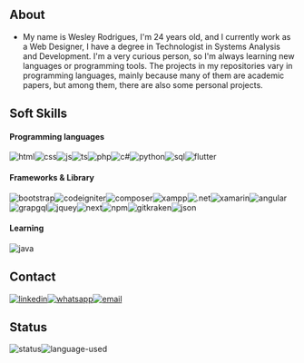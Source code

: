 ## About
- My name is Wesley Rodrigues, I'm 24 years old, and I currently work as a Web Designer, I have a degree in Technologist in Systems Analysis and Development. I'm a very curious person, so I'm always learning new languages or programming tools. The projects in my repositories vary in programming languages, mainly because many of them are academic papers, but among them, there are also some personal projects.


## Soft Skills

#### Programming languages
<div style="display: flex; gap: 2; flex-wrap: wrap">
  <img src="https://img.shields.io/badge/HTML5-E34F26?style=for-the-badge&logo=html5&logoColor=white" alt="html">
  <img src="https://img.shields.io/badge/CSS3-1572B6?style=for-the-badge&logo=css3&logoColor=white" alt="css">
  <img src="https://img.shields.io/badge/JavaScript-323330?style=for-the-badge&logo=javascript&logoColor=F7DF1E" alt="js">
  <img src="https://img.shields.io/badge/TypeScript-007ACC?style=for-the-badge&logo=typescript&logoColor=white" alt="ts">
  <img src="https://img.shields.io/badge/PHP-777BB4?style=for-the-badge&logo=php&logoColor=white" alt="php">
  <img src="https://img.shields.io/badge/C%23-239120?style=for-the-badge&logo=c-sharp&logoColor=white" alt="c#">
  <img src="https://img.shields.io/badge/Python-FFD43B?style=for-the-badge&logo=python&logoColor=blue" alt="python">
  <img src="https://img.shields.io/badge/SQL-FFFFFF?style=for-the-badge&logo=python&logoColor=blue" alt="sql">
  <img src="https://img.shields.io/badge/Flutter-20232A?style=for-the-badge&logo=flutter&logoColor=61DAFB" alt="flutter">
</div>

#### Frameworks & Library
<div style="display: flex; gap: 2; flex-wrap: wrap">
      <img src="https://img.shields.io/badge/Bootstrap-563D7C?style=for-the-badge&logo=bootstrap&logoColor=white" alt="bootstrap">
      <img src="https://img.shields.io/badge/Codeigniter-EF4223?style=for-the-badge&logo=codeigniter&logoColor=white" alt="codeigniter">
      <img src="https://img.shields.io/badge/Composer-885630?style=for-the-badge&logo=Composer&logoColor=white" alt="composer">
      <img src="https://img.shields.io/badge/Xampp-F37623?style=for-the-badge&logo=xampp&logoColor=white" alt="xampp">
      <img src="https://img.shields.io/badge/.NET-512BD4?style=for-the-badge&logo=dotnet&logoColor=white" alt=".net">
      <img src="https://img.shields.io/badge/Xamarin-3498DB?style=for-the-badge&logo=xamarin&logoColor=white" alt="xamarin">
      <img src="https://img.shields.io/badge/Angular-DD0031?style=for-the-badge&logo=angular&logoColor=white" alt="angular">
      <img src="https://img.shields.io/badge/GraphQl-E10098?style=for-the-badge&logo=graphql&logoColor=white" alt="grapgql">
      <img src="https://img.shields.io/badge/jQuery-0769AD?style=for-the-badge&logo=jquery&logoColor=white" alt="jquey">
      <img src="https://img.shields.io/badge/next%20js-000000?style=for-the-badge&logo=nextdotjs&logoColor=white" alt="next">
      <img src="https://img.shields.io/badge/npm-CB3837?style=for-the-badge&logo=npm&logoColor=white" alt="npm">
      <img src="https://img.shields.io/badge/GitKraken-179287?style=for-the-badge&logo=GitKraken&logoColor=white" alt="gitkraken">
      <img src="https://img.shields.io/badge/json-5E5C5C?style=for-the-badge&logo=json&logoColor=white" alt="json">
</div>

#### Learning
<div style="display: flex; gap: 2; flex-wrap: wrap">
    <img src="https://img.shields.io/badge/Java-20232A?style=for-the-badge&logo=java" alt="java">
</div>

## Contact
<div style="display: flex; gap: 2; flex-wrap: wrap">
  <a href="https://www.linkedin.com/in/wesley-rodrigues-708360144/"><img src="https://img.shields.io/badge/LinkedIn-0077B5?style=for-the-badge&logo=linkedin&logoColor=white" alt="linkedin"></a>
  <a href="https://api.whatsapp.com/send?phone=55011975699770"><img src="https://img.shields.io/badge/WhatsApp-25D366?style=for-the-badge&logo=WhatsApp&logoColor=white" alt="whatsapp"></a>
  <a href="mailto:wesley.santos140300@gmail.com"><img src="https://img.shields.io/badge/Email-20232A?style=for-the-badge&logo=gmail&logoColor=E4080A" alt="email"></a>
</div>


## Status
<div style="display: flex; gap: 2; jusfiy-content: center">
  <img src="https://github-readme-stats.vercel.app/api?username=WesleyRodrigues55&show_icons=true&theme=neon" alt="status">
  <img src="https://github-readme-stats.vercel.app/api/top-langs/?username=WesleyRodrigues55&layout=compact&theme=neon" alt="language-used">
</div>
